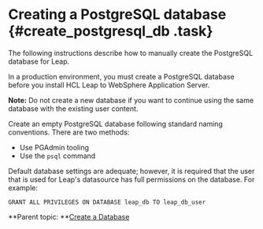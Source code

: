 # Creating a PostgreSQL database {#create_postgresql_db .task}

The following instructions describe how to manually create the PostgreSQL database for Leap.

In a production environment, you must create a PostgreSQL database before you install HCL Leap to WebSphere Application Server.

**Note:** Do not create a new database if you want to continue using the same database with the existing user content.

Create an empty PostgreSQL database following standard naming conventions. There are two methods:

-   Use PGAdmin tooling
-   Use the `psql` command 

Default database settings are adequate; however, it is required that the user that is used for Leap's datasource has full permissions on the database. For example:   
```
GRANT ALL PRIVILEGES ON DATABASE leap_db TO leap_db_user
```


**Parent topic: **[Create a Database](in_create_db.md)

